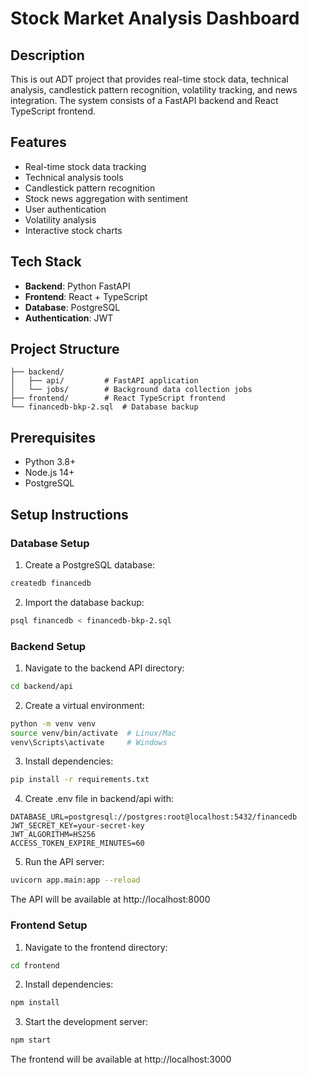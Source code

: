 # Stock Market Analysis Dashboard

## Description
This is out ADT project that provides real-time stock data, technical analysis, candlestick pattern recognition, volatility tracking, and news integration. The system consists of a FastAPI backend and React TypeScript frontend.

## Features
- Real-time stock data tracking
- Technical analysis tools
- Candlestick pattern recognition
- Stock news aggregation with sentiment
- User authentication
- Volatility analysis
- Interactive stock charts

## Tech Stack
- **Backend**: Python FastAPI
- **Frontend**: React + TypeScript
- **Database**: PostgreSQL
- **Authentication**: JWT

## Project Structure
```
├── backend/
│   ├── api/         # FastAPI application
│   └── jobs/        # Background data collection jobs
├── frontend/        # React TypeScript frontend
└── financedb-bkp-2.sql  # Database backup
```

## Prerequisites
- Python 3.8+
- Node.js 14+
- PostgreSQL

## Setup Instructions

### Database Setup
1. Create a PostgreSQL database:
```bash
createdb financedb
```

2. Import the database backup:
```bash
psql financedb < financedb-bkp-2.sql
```

### Backend Setup
1. Navigate to the backend API directory:
```bash
cd backend/api
```

2. Create a virtual environment:
```bash
python -m venv venv
source venv/bin/activate  # Linux/Mac
venv\Scripts\activate     # Windows
```

3. Install dependencies:
```bash
pip install -r requirements.txt
```

4. Create .env file in backend/api with:
```
DATABASE_URL=postgresql://postgres:root@localhost:5432/financedb
JWT_SECRET_KEY=your-secret-key
JWT_ALGORITHM=HS256
ACCESS_TOKEN_EXPIRE_MINUTES=60
```

5. Run the API server:
```bash
uvicorn app.main:app --reload
```

The API will be available at http://localhost:8000

### Frontend Setup
1. Navigate to the frontend directory:
```bash
cd frontend
```

2. Install dependencies:
```bash
npm install
```

3. Start the development server:
```bash
npm start
```

The frontend will be available at http://localhost:3000
